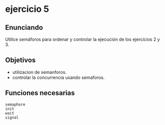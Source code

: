 # ejercicio 5

## Enunciando

Utilice semáforos para ordenar y controlar la ejecución de los ejercicios 2 y 3.

## Objetivos

- utilizacion de semanforos.
- controlar la concurrencia usando semaforos.

## Funciones necesarias

    semaphore
    init
    wait
    signal